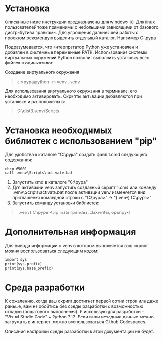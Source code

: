 # Установка

Описанные ниже инструкции предназначены для windows 10. Для linux пользователей тоже применимы с небольшими зависящими от базового дистрибутива правками.
Для упрощения дальнейшей работы с проектом рекомендую выделить отдельный каталог.
Например C:\pypa

Подразумевается, что интерпретатор Python уже установлен и добавлен в системные переменные PATH.
Использование системы виртуальных окружений Python позволит выполнить установку всех файлов в один каталог.

Создание виртуального окружения
> c:\>pypa\python -m venv .\.venv

Для использования виртуального окружения в терминале, его необходимо активировать.
Скрипты активации добавляются при установке и расположены в: 
> C:\dist3\.venv\Scripts

# Установка необходимых библиотек с использованием "pip"

Для удобства в каталоге "C:\pypa" создать файл 1.cmd следующего содержания:
```
chcp 65001
call .venv\Scripts\activate.bat 
```

1. Запустить cmd в каталоге "C:\pypa"
1. Для активации venv запустить созданный скрипт 1.cmd или команду .venv\Scripts\activate.bat
    после активации venv изменяется вид приглашения командной строки с 
    "C:\pypa>" -> "(.venv) C:\pypa>"
1. Запустить команду установки библиотек:
> (.venv) C:\pypa>\pip install pandas, xlsxwriter, openpyxl

# Дополнительная информация
Для вывода информации о venv в котором выполняется ваш скрипт можно воспользоваться следующим кодом:
```
import sys
print(sys.prefix)
print(sys.base_prefix)
```

# Среда разработки
К сожалению, когда ваш скрипт достигнет первой сотни строк или даже раньше, вам не обойтись без среды разработки с возможностью отладки (пошагового выполнения).
Я использую для разработки - "Visual Studio Code" + Python 3.12.
Если ваши исходные данные можно загружать в интернет, можно воспользоваться  Github Codespaces.

Описания настройки среды разработки в этой документации не будет.